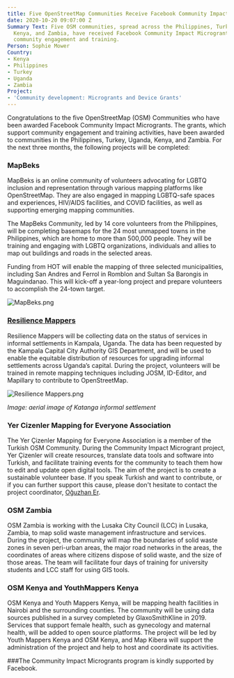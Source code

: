 ```yaml
---
title: Five OpenStreetMap Communities Receive Facebook Community Impact Microgrants
date: 2020-10-20 09:07:00 Z
Summary Text: Five OSM communities, spread across the Philippines, Turkey, Uganda,
  Kenya, and Zambia, have received Facebook Community Impact Microgrants to support
  community engagement and training.
Person: Sophie Mower
Country:
- Kenya
- Philippines
- Turkey
- Uganda
- Zambia
Project:
- 'Community development: Microgrants and Device Grants'
---
```


Congratulations to the five OpenStreetMap (OSM) Communities who have been awarded Facebook Community Impact Microgrants. The grants, which support community engagement and training activities, have been awarded to communities in the Philippines, Turkey, Uganda, Kenya, and Zambia. For the next three months, the following projects will be completed: 

### MapBeks 
MapBeks is an online community of volunteers advocating for LGBTQ inclusion and representation through various mapping platforms like OpenStreetMap. They are also engaged in mapping LGBTQ-safe spaces and experiences, HIV/AIDS facilities, and COVID facilities, as well as supporting emerging mapping communities. 

The MapBeks Community, led by 14 core volunteers from the Philippines, will be completing basemaps for the 24 most unmapped towns in the Philippines, which are home to more than 500,000 people. They will be training and engaging with LGBTQ organizations, individuals and allies to map out buildings and roads in the selected areas. 

Funding from HOT will enable the mapping of three selected municipalities, including San Andres and Ferrol in Romblon and Sultan Sa Barongis in Maguindanao. This will kick-off a year-long project and prepare volunteers to accomplish the 24-town target.

![MapBeks.png](/uploads/MapBeks.png)

### [Resilience Mappers](https://www.facebook.com/RMappers/)
Resilience Mappers will be collecting data on the status of services in informal settlements in Kampala, Uganda. The data has been requested by the Kampala Capital City Authority GIS Department, and will be used to enable the equitable distribution of resources for upgrading informal settlements across Uganda’s capital. During the project, volunteers will be trained in remote mapping techniques including JOSM, ID-Editor, and Mapillary to contribute to OpenStreetMap.

![Resilience Mappers.png](/uploads/Resilience%20Mappers.png)

*Image: aerial image of Katanga informal settlement*

### Yer Cizenler Mapping for Everyone Association 
The Yer Çizenler Mapping for Everyone Association is a member of the Turkish OSM Community. During the Community Impact Microgrant project, Yer Çizenler will create resources, translate data tools and software into Turkish, and facilitate training events for the community to teach them how to edit and update open digital tools. The aim of the project is to create a sustainable volunteer base. If you speak Turkish and want to contribute, or if you can further support this cause, please don't hesitate to contact the project coordinator, [Oğuzhan Er](mailto:oguzhan.er@yercizenler.org). 

### OSM Zambia 
OSM Zambia is working with the Lusaka City Council (LCC) in Lusaka, Zambia, to map solid waste management infrastructure and services. During the project, the community will map the boundaries of solid waste zones in seven peri-urban areas, the major road networks in the areas, the coordinates of areas where citizens dispose of solid waste, and the size of those areas. The team will facilitate four days of training for university students and LCC staff for using GIS tools. 

### OSM Kenya and YouthMappers Kenya  
OSM Kenya and Youth Mappers Kenya, will be mapping health facilities in Nairobi and the surrounding counties. The community will be using data sources published in a survey completed by GlaxoSmithKline in 2019. Services that support female health, such as gynecology and maternal health, will be added to open source platforms. The project will be led by Youth Mappers Kenya and OSM Kenya, and Map Kibera will support the administration of the project and help to host and coordinate its activities. 

###The Community Impact Microgrants program is kindly supported by Facebook.
